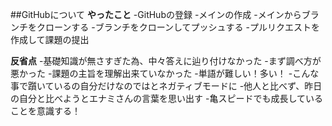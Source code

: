 ##GitHubについて
**やったこと**
-GitHubの登録
-メインの作成
-メインからブランチをクローンする
-ブランチをクローンしてプッシュする
-プルリクエストを作成して課題の提出


**反省点**
-基礎知識が無さすぎた為、中々答えに辿り付けなかった
-まず調べ方が悪かった
-課題の主旨を理解出来ていなかった
-単語が難しい！多い！
-こんな事で躓いているの自分だけなのではとネガティブモードに
-他人と比べず、昨日の自分と比べようとエナミさんの言葉を思い出す
-亀スピードでも成長していることを意識する！

